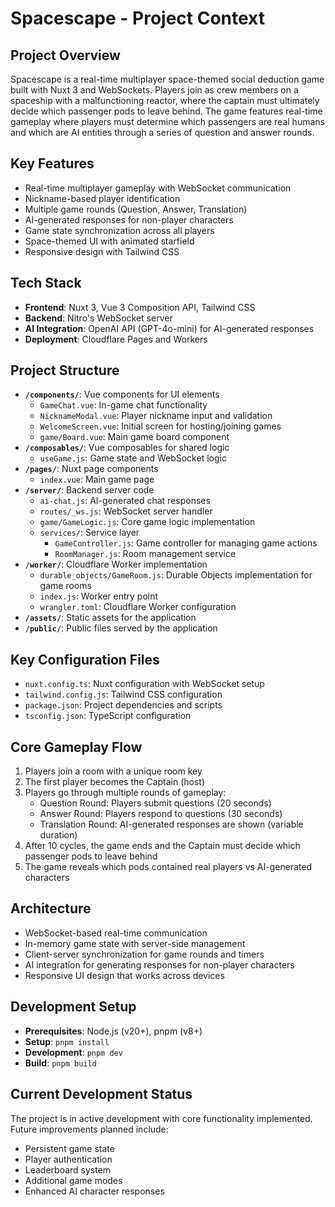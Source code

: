 # Spacescape - Project Context

## Project Overview
Spacescape is a real-time multiplayer space-themed social deduction game built with Nuxt 3 and WebSockets. Players join as crew members on a spaceship with a malfunctioning reactor, where the captain must ultimately decide which passenger pods to leave behind. The game features real-time gameplay where players must determine which passengers are real humans and which are AI entities through a series of question and answer rounds.

## Key Features
- Real-time multiplayer gameplay with WebSocket communication
- Nickname-based player identification
- Multiple game rounds (Question, Answer, Translation)
- AI-generated responses for non-player characters
- Game state synchronization across all players
- Space-themed UI with animated starfield
- Responsive design with Tailwind CSS

## Tech Stack
- **Frontend**: Nuxt 3, Vue 3 Composition API, Tailwind CSS
- **Backend**: Nitro's WebSocket server
- **AI Integration**: OpenAI API (GPT-4o-mini) for AI-generated responses
- **Deployment**: Cloudflare Pages and Workers

## Project Structure
- **`/components/`**: Vue components for UI elements
  - `GameChat.vue`: In-game chat functionality
  - `NicknameModal.vue`: Player nickname input and validation
  - `WelcomeScreen.vue`: Initial screen for hosting/joining games
  - `game/Board.vue`: Main game board component
- **`/composables/`**: Vue composables for shared logic
  - `useGame.js`: Game state and WebSocket logic
- **`/pages/`**: Nuxt page components
  - `index.vue`: Main game page
- **`/server/`**: Backend server code
  - `ai-chat.js`: AI-generated chat responses
  - `routes/_ws.js`: WebSocket server handler
  - `game/GameLogic.js`: Core game logic implementation
  - `services/`: Service layer
    - `GameController.js`: Game controller for managing game actions
    - `RoomManager.js`: Room management service
- **`/worker/`**: Cloudflare Worker implementation
  - `durable_objects/GameRoom.js`: Durable Objects implementation for game rooms
  - `index.js`: Worker entry point
  - `wrangler.toml`: Cloudflare Worker configuration
- **`/assets/`**: Static assets for the application
- **`/public/`**: Public files served by the application

## Key Configuration Files
- `nuxt.config.ts`: Nuxt configuration with WebSocket setup
- `tailwind.config.js`: Tailwind CSS configuration
- `package.json`: Project dependencies and scripts
- `tsconfig.json`: TypeScript configuration

## Core Gameplay Flow
1. Players join a room with a unique room key
2. The first player becomes the Captain (host)
3. Players go through multiple rounds of gameplay:
   - Question Round: Players submit questions (20 seconds)
   - Answer Round: Players respond to questions (30 seconds)
   - Translation Round: AI-generated responses are shown (variable duration)
4. After 10 cycles, the game ends and the Captain must decide which passenger pods to leave behind
5. The game reveals which pods contained real players vs AI-generated characters

## Architecture
- WebSocket-based real-time communication
- In-memory game state with server-side management
- Client-server synchronization for game rounds and timers
- AI integration for generating responses for non-player characters
- Responsive UI design that works across devices

## Development Setup
- **Prerequisites**: Node.js (v20+), pnpm (v8+)
- **Setup**: `pnpm install`
- **Development**: `pnpm dev`
- **Build**: `pnpm build`

## Current Development Status
The project is in active development with core functionality implemented. Future improvements planned include:
- Persistent game state
- Player authentication
- Leaderboard system
- Additional game modes
- Enhanced AI character responses